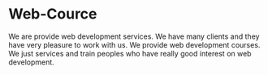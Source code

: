 # Web-Cource
We are provide web development services. We have many clients and they have very pleasure to work with us. We provide web development courses. We just services and train peoples who have really good interest on web development.
